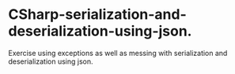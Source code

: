 # CSharp-serialization-and-deserialization-using-json.
Exercise using exceptions as well as messing with serialization and deserialization using json.
